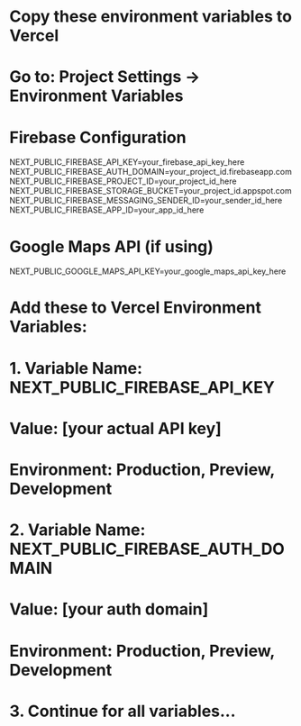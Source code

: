 # Copy these environment variables to Vercel
# Go to: Project Settings → Environment Variables

# Firebase Configuration
NEXT_PUBLIC_FIREBASE_API_KEY=your_firebase_api_key_here
NEXT_PUBLIC_FIREBASE_AUTH_DOMAIN=your_project_id.firebaseapp.com
NEXT_PUBLIC_FIREBASE_PROJECT_ID=your_project_id_here
NEXT_PUBLIC_FIREBASE_STORAGE_BUCKET=your_project_id.appspot.com
NEXT_PUBLIC_FIREBASE_MESSAGING_SENDER_ID=your_sender_id_here
NEXT_PUBLIC_FIREBASE_APP_ID=your_app_id_here

# Google Maps API (if using)
NEXT_PUBLIC_GOOGLE_MAPS_API_KEY=your_google_maps_api_key_here

# Add these to Vercel Environment Variables:
# 1. Variable Name: NEXT_PUBLIC_FIREBASE_API_KEY
#    Value: [your actual API key]
#    Environment: Production, Preview, Development
#
# 2. Variable Name: NEXT_PUBLIC_FIREBASE_AUTH_DOMAIN  
#    Value: [your auth domain]
#    Environment: Production, Preview, Development
#
# 3. Continue for all variables...